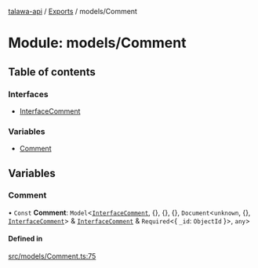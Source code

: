 [talawa-api](../README.md) / [Exports](../modules.md) / models/Comment

# Module: models/Comment

## Table of contents

### Interfaces

- [InterfaceComment](../interfaces/models_Comment.InterfaceComment.md)

### Variables

- [Comment](models_Comment.md#comment)

## Variables

### Comment

• `Const` **Comment**: `Model`\<[`InterfaceComment`](../interfaces/models_Comment.InterfaceComment.md), \{\}, \{\}, \{\}, `Document`\<`unknown`, \{\}, [`InterfaceComment`](../interfaces/models_Comment.InterfaceComment.md)\> & [`InterfaceComment`](../interfaces/models_Comment.InterfaceComment.md) & `Required`\<\{ `_id`: `ObjectId`  \}\>, `any`\>

#### Defined in

[src/models/Comment.ts:75](https://github.com/PalisadoesFoundation/talawa-api/blob/4c7d3ea/src/models/Comment.ts#L75)

